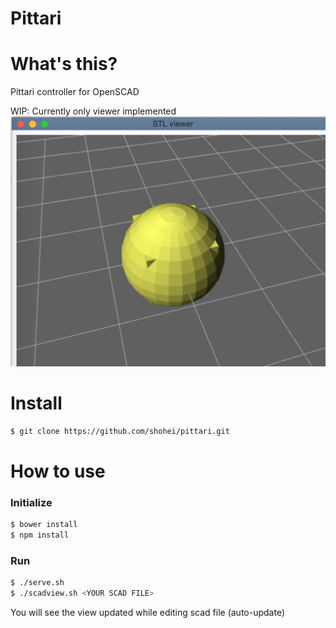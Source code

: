 Pittari
===

# What's this?
Pittari controller for OpenSCAD

WIP: Currently only viewer implemented
![screenshot](image.png)

# Install
```sh
$ git clone https://github.com/shohei/pittari.git
```

# How to use
### Initialize
```sh
$ bower install
$ npm install
```
### Run
```sh
$ ./serve.sh 
$ ./scadview.sh <YOUR SCAD FILE>
```
You will see the view updated while editing scad file (auto-update)
